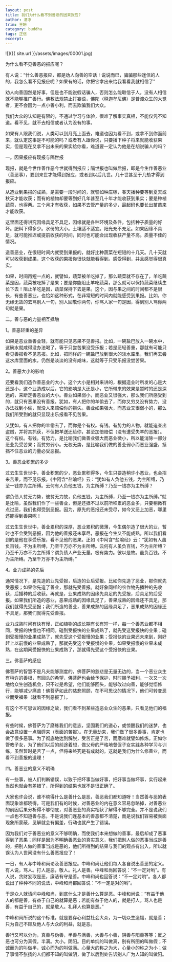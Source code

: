 ```yaml
---
layout: post
title: 我们为什么看不到善恶的因果报应?
author: 清净
trim: 王盼
category: buddha
tags: 正信
excerpt:
---
```


![]({{ site.url }}/assets/images/00001.jpg)

为什么看不见善恶的报应呢？

有人说：“什么善恶报应，都是劝人向善的空话！说说而已，骗骗那些迷信的人的，我怎么看不见报应呢？如果有的话，你把它拿出来给我看看我就相信了”

劝人向善固然是好事，但是也不能说假话骗人，否则怎么能取信于人，没有人相信就不能够推广善行。佛教法规禁止打妄语，佛陀（释迦牟尼佛）是普渡众生的大觉者，更不会因为一点小善小利，而去欺骗我们大众。

我们大众的认知是有限的，不通过学习与体验，很难了解事实真相，不能仅凭不知道。看不见，就不去相信或者认为没有的事。

如果有人跟我们说，人类可以到月亮上面去，难道也因为看不到，或拿不到你面前来，就认定这事是不可能的吗？或者有人跟你说，只要播下种子将来就能收获果实，但是现在又拿不出未来的果实给你看，难道要一定认为他是在胡说骗人的吗？

一。因果报应有现报与隔世报

现报，就是今世作善作恶今世就得到报应；隔世报也叫做后报，即是今生作善恶业（善恶事），要到来世才能得到报应，或者到以后几世。几十世甚至于几劫才得到报应。

从造业到果报的成熟，是需要一段时间的，就譬如种庄稼，春天播种要等到夏天或秋天才能收获；而有的植物却要等到好几年甚至几十年才能收获到果实；要是种植蔬菜，也得两。三个月才有收获，如果不去管产量的多少，最起码也要长出苗苗来才能收获。

这里面还得讲究因缘具足不具足，因缘就是各种环境及条件，包括种子质量的好坏。肥料下得多少。水份的大小。土壤适不适宜。阳光充不充足。如果因缘不具足，就可能推迟或提前收获的时间，同时也可能会出现收获产量不高。质量不佳的情况。

造善恶业，在很短时间内就受到果报的，就好比种蔬菜在短短的十几天。几十天就可以收获到成果，这个收获的果报你很快就能看得到。感受得到，并且感觉得很真实。

如果，时间再短一点的，就譬如，蔬菜被羊吃掉了，那么蔬菜就不存在了，羊吃蔬菜是因，蔬菜被吃掉了是果；要是你能阻止羊吃蔬菜，那么就可以保持蔬菜继续生长下去！阻止羊吃是因，蔬菜保持下去是果。这个，因与果之间的时间都不是很长，有些善恶业，也恰如这种形式，在非常短的时间内就能感受到果报。比如，你无缘无故的去骂别人一句，别人回敬你两句，你骂人家一句是因，得到别人骂你两句就是果。

二。善与恶的力量相互抵触

1。善恶轻重的差异

如果是恶业重善业轻，就有能只见恶果不见善报。比如，一碗盐巴放入一碗水中，这碗水就咸得没办法喝了，等于只尝苦果没受乐报；若是恶轻善重，那就有可能只看见善报看不见恶报。比如，把同样的一碗盐巴放到很大的淡水库里，我们再去尝这水库里面的水，仍然是淡淡的没有咸味，这就等于只受乐报没尝苦果。

2。善恶大小的影响

还要看我们造作善恶业的大小，这个大小是相对来讲的，根据造业时所发的心是大还是小，这个业造成以后，它的影响是大还是小，它所带来的效果是暂时的还是深远的，来断定善恶业的大小。善业如果弱小，而恶业又很强大，那么我们所感受到的，就只有恶果没有善报。犹如，有人把你的羊偷去了，而你又穷又没有势力，没办法找到小偷，就没人来赔偿你的损失。善业如果强大，而恶业又很弱小的，那么我们所受到的就只显现出乐报看不见苦果。

又犹如，有人把你的羊偷去了，而你是个有权。有钱。有势力的人物，就能追查出盗贼，并将其抓获，不但把羊送还给你，甚至加倍赔偿（没有遭受失羊的恶报）。这个有权。有钱。有势力，是比喻我们做善业强大而恶业微小，所以能消除一部分恶业免受苦果；而贫穷弱小。无权无势，是比喻我们做的善业弱小而恶业强盛，抵挡不住恶业的力量必受恶报。

3。善恶业积累的多少

过去生生世世中，善业积累的少，恶业累积得多，今生只要造稍许小恶业，也会招来苦果，而不见乐报。《中阿含*盐喻经》云：“犹如有人负他五钱，为主所缚，乃至一钱亦为主所缚。云何有人负他五钱，为主所缚？乃至一钱亦为主所缚？

谓负债人贫无力势，彼贫无力故，负他五钱，为主所缚，乃至一钱亦为主所缚。”就是比喻，虽然我们作了一些善业，但是还抵不过以前所积累的恶业多，只要稍微有点过恶，我们也得受到恶报。因为，原先的恶报还未受尽，如今又恶上加恶，哪里还能得到善果呢！

过去生生世世中，善业累积的深厚，恶业累积的微薄，今生偶尔造了很大的业，暂时也不会受到恶报，因为他的善报还未享尽，恶报在今生又不能成熟，所以我们看到的是他在享受乐报，看不见他的恶果。正如《中阿含*盐喻经》云：“犹如有人虽负百钱，不为主所缚，乃至千万亦不为主所缚。云何有人虽负百钱，不为主所缚？乃至千万亦不为主所缚？谓负债人产业无量。极有势力。彼以是故。虽负百钱。不为主所缚。乃至千万亦不为主所缚。”

4。业力成熟的先后

通常情况下，是先造的业先受报，后造的业后受报。比如你先造了恶业，那你就先受恶报；如果你先造了善业，那就先受善报。就好象同样的农作物先播种的先收获，后播种的后收获。再就是，业果成熟的因缘先具足的先受报，后具足的后受报。如果我们所造的恶业，恶果成熟的因缘具足了，善果成熟的因缘还不具足，那我们就得先受恶报；我们所造的善业，善果成熟的因缘具足了，恶果成熟的因缘还不具足，那我们就得先受善报。

业力成熟时间有快有慢，正如植物的成长期有长有短一样，每一个善恶业都不相同，受报的快慢也不相同。碰到受报快的业果成熟了，就先受这受报快的业果；碰到受报慢的业果成熟了，就先受这个受报慢的业果；受报快的业果还未来到，刚好赶上以前慢的业果成熟了，那就先受这个受报慢的业果，如果受报慢的业果未成熟，在这期间受报快的业果成熟了，那就得先受这个受报快的业果。

三。佛菩萨的感应

佛菩萨的智慧不是凡夫能够测度的，佛菩萨的慈悲是无量无边的，当一个恶业众生有稍许的善根，有回头的希望，佛菩萨也会给予保护，时时赐予福利，一次又一次地给众生创造机会，只不过是希望，他们能够回头，能够改过向善，能够觉悟修行，能够减少痛苦！佛菩萨如此的慈悲照顾，在不可思议的情况下，他们可转变恶业而受福果（就看不到恶报了）。

有这个不可思议的因缘之故，我们看不到某些造恶业众生的恶果，只看见他们的福报。

有些时候，佛菩萨为了磨练我们的意志，坚固我们的道心，或惊醒我们的迷梦，也会故意设置一点阻碍来（表面的苦报）。在无量劫来，我们做了很多善事，肯定也做了很多恶事。为了彻底地达到解脱，受苦正是了苦，而磨难就譬如修炼。正如你管教子女，为了他们以后的前途着想，做父母的严格地督促子女实践各种学习与训练，虽然暂时是苦了一点，但将来终究是有成就的。这就是我们为什么修善业，而看不到善报的道理！

四。善恶业的意义不明确

有一些事，被人们判断错误，以致于把坏事当做好事，把好事当做坏事，实行起来当然也就会有差错了，所得到的结果也就不是很正确了。

大家也许会说，谁不晓得什么是善什么是恶，善恶我们都知道呀！当然善与恶的表面现象谁都晓得，可是我们有的时候，对善恶业的内在意义容易忽略掉，对善恶业的前因后果分析得不够彻底，对善恶业的真实相状了解得不够完全。并不是说我们一点也不知道善与恶，不是说我们连基本的善恶都不清楚，而是说我们容易被表面现象所蒙蔽，见解就会有偏差，行动也就产生了错误。

因为我们对于善恶业的意义不够明确，而使我们本来想做的善事，最后却成了恶事得到了恶果；同样是因为不明确善恶业的真实意义，我们把别人做的恶事当成是善的，把别人做的善事当成是恶的，他们所得到的结果与我们的观点有出入，所以就误认为人世间没有什么善恶报应了！

一日，有人与中峰和尚论及善恶报应。中峰和尚让他们每人各自说出善恶的定义。有人说，骂人。打人是恶，敬人。礼人是善。中峰和尚回答说：“不一定对哟”。有人说，贪财妄取是恶，廉洁有守是善。中峰和尚也回答说：“不一定对哟”。各人都说出了种种不同的说法，中峰和尚都回答说：“不一定是对的哟”。

于是众人就请问中峰和尚，到底什么才是善什么算是恶。中峰和尚说：“有益于他人的都是善，有益于自己的就算是恶；若能有益于他人的，就是打人。骂人也是善，有益于自己的，就是敬人。礼拜人也算是恶。”

中峰和尚所说的这个标准，就是要存心利益社会大众，为一切众生造福，就是善；只为自己不顾及他人与大众的利益，就是恶。

善行又可以分为，真善与伪善，半善与满善，大善与小善，阴善与阳善等等；反之恶也可分为真假。半满。大小。阴阳。目的单纯的叫做真，别有所图的叫做假；不诚而为的叫做半，诚心而为的叫做满。心量大的称之为大，心量小的称之为小；做了事情不张扬的人们都不知的叫做阴，做了以后到处告诉别人广为人知的叫做阳。
